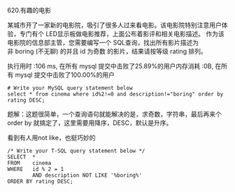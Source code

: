 620.有趣的电影

某城市开了一家新的电影院，吸引了很多人过来看电影。该电影院特别注意用户体验，专门有个 LED显示板做电影推荐，上面公布着影评和相关电影描述。
作为该电影院的信息部主管，您需要编写一个 SQL查询，找出所有影片描述为非 boring (不无聊) 的并且 id 为奇数 的影片，结果请按等级 rating 排列。


执行用时 :106 ms, 在所有 mysql 提交中击败了25.89%的用户内存消耗 :0B, 在所有 mysql 提交中击败了100.00%的用户


    # Write your MySQL query statement below
	select * from cinema where id%2!=0 and description!="boring" order by rating DESC;

题解：这题很简单，一个查询语句就能解决的是，求奇数，字符串，最后再来个order by 就搞定了，这里需要用降序，DESC，默认是升序。

看到有人用not like，也挺巧妙的
    	
	/* Write your T-SQL query statement below */
	SELECT  *
	FROM    cinema
	WHERE   id % 2 = 1
	        AND description NOT LIKE '%boring%'
	ORDER BY rating DESC;